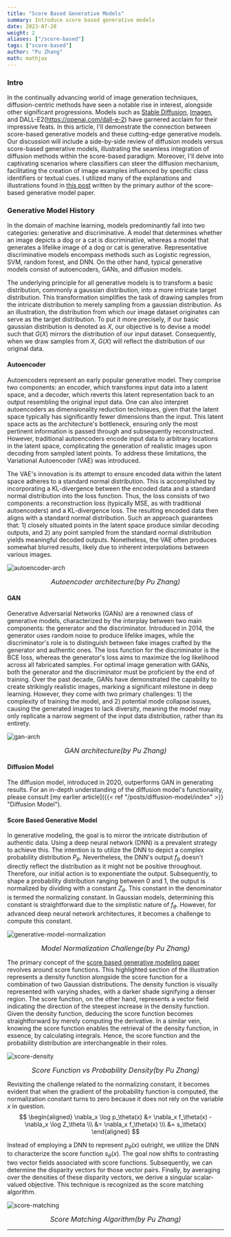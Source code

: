 ```yaml
---
title: "Score Based Generative Models"
summary: Introduce score based generative models
date: 2023-07-28
weight: 2
aliases: ["/score-based"]
tags: ["score-based"]
author: "Pu Zhang"
math: mathjax
---
```


### Intro

In the continually advancing world of image generation techniques, diffusion-centric methods have seen a notable rise in interest, alongside other significant progressions. Models such as [Stable Diffusion](https://stability.ai/blog/stable-diffusion-public-release), [Imagen](https://imagen.research.google/), and DALL-E2(https://openai.com/dall-e-2) have garnered acclaim for their impressive feats. In this article, I'll demonstrate the connection between score-based generative models and these cutting-edge generative models. Our discussion will include a side-by-side review of diffusion models versus score-based generative models, illustrating the seamless integration of diffusion methods within the score-based paradigm. Moreover, I'll delve into captivating scenarios where classifiers can steer the diffusion mechanism, facilitating the creation of image examples influenced by specific class identifiers or textual cues. I utilized many of the explanations and illustrations found in [this post](https://yang-song.net/blog/2021/score/) written by the primary author of the score-based generative model paper.

### Generative Model History

In the domain of machine learning, models predominantly fall into two categories: generative and discriminative. A model that determines whether an image depicts a dog or a cat is discriminative, whereas a model that generates a lifelike image of a dog or cat is generative. Representative discriminative models encompass methods such as Logistic regression, SVM, random forest, and DNN. On the other hand, typical generative models consist of autoencoders, GANs, and diffusion models.

The underlying principle for all generative models is to transform a basic distribution, commonly a gaussian distribution, into a more intricate target distribution. This transformation simplifies the task of drawing samples from the intricate distribution to merely sampling from a gaussian distribution. As an illustration, the distribution from which our image dataset originates can serve as the target distribution. To put it more precisely, if our basic gaussian distribution is denoted as $X$, our objective is to devise a model such that $G(X)$ mirrors the distribution of our input dataset. Consequently, when we draw samples from $X$, $G(X)$ will reflect the distribution of our original data.


#### Autoencoder
Autoencoders represent an early popular generative model. They comprise two components: an encoder, which transforms input data into a latent space, and a decoder, which reverts this latent representation back to an output resembling the original input data. One can also interpret autoencoders as dimensionality reduction techniques, given that the latent space typically has significantly fewer dimensions than the input. This latent space acts as the architecture's bottleneck, ensuring only the most pertinent information is passed through and subsequently reconstructed. However, traditional autoencoders encode input data to arbitrary locations in the latent space, complicating the generation of realistic images upon decoding from sampled latent points. To address these limitations, the Variational Autoencoder (VAE) was introduced.

The VAE's innovation is its attempt to ensure encoded data within the latent space adheres to a standard normal distribution. This is accomplished by incorporating a KL-divergence between the encoded data and a standard normal distribution into the loss function. Thus, the loss consists of two components: a reconstruction loss (typically MSE, as with traditional autoencoders) and a KL-divergence loss. The resulting encoded data then aligns with a standard normal distribution. Such an approach guarantees that: 1) closely situated points in the latent space produce similar decoding outputs, and 2) any point sampled from the standard normal distribution yields meaningful decoded outputs. Nonetheless, the VAE often produces somewhat blurred results, likely due to inherent interpolations between various images.



![autoencoder-arch](images/autoencoder-arch.png)
*<center><font size="3">Autoencoder architecture(by Pu Zhang)</font></center>*


#### GAN
Generative Adversarial Networks (GANs) are a renowned class of generative models, characterized by the interplay between two main components: the generator and the discriminator. Introduced in 2014, the generator uses random noise to produce lifelike images, while the discriminator's role is to distinguish between fake images crafted by the generator and authentic ones. The loss function for the discriminator is the BCE loss, whereas the generator's loss aims to maximize the log likelihood across all fabricated samples. For optimal image generation with GANs, both the generator and the discriminator must be proficient by the end of training. Over the past decade, GANs have demonstrated the capability to create strikingly realistic images, marking a significant milestone in deep learning. However, they come with two primary challenges: 1) the complexity of training the model, and 2) potential mode collapse issues, causing the generated images to lack diversity, meaning the model may only replicate a narrow segment of the input data distribution, rather than its entirety.


![gan-arch](images/gan-arch.png)
*<center><font size="3">GAN architecture(by Pu Zhang)</font></center>*


#### Diffusion Model
The diffusion model, introduced in 2020, outperforms GAN in generating results. For an in-depth understanding of the diffusion model's functionality, please consult [my earlier article]({{< ref "/posts/diffusion-model/index" >}} "Diffusion Model").


#### Score Based Generative Model

In generative modeling, the goal is to mirror the intricate distribution of authentic data. Using a deep neural network (DNN) is a prevalent strategy to achieve this. The intention is to utilize the DNN to depict a complex probability distribution $P_\theta$. Nevertheless, the DNN's output $f_\theta$ doesn't directly reflect the distribution as it might not be positive throughout. Therefore, our initial action is to exponentiate the output. Subsequently, to shape a probability distribution ranging between 0 and 1, the output is normalized by dividing with a constant $Z_\theta$. This constant in the denominator is termed the normalizing constant. In Gaussian models, determining this constant is straightforward due to the simplistic nature of $f_\theta$. However, for advanced deep neural network architectures, it becomes a challenge to compute this constant.


![generative-model-normalization](images/generative-model-normalization.png)
*<center><font size="3">Model Normalization Challenge(by Pu Zhang)</font></center>*


The primary concept of the [score based generative modeling paper](https://arxiv.org/abs/2011.13456) revolves around score functions. This highlighted section of the illustration represents a density function alongside the score function for a combination of two Gaussian distributions. The density function is visually represented with varying shades, with a darker shade signifying a denser region. The score function, on the other hand, represents a vector field indicating the direction of the steepest increase in the density function. Given the density function, deducing the score function becomes straightforward by merely computing the derivative. In a similar vein, knowing the score function enables the retrieval of the density function, in essence, by calculating integrals. Hence, the score function and the probability distribution are interchangeable in their roles.

![score-density](images/score-density.png)
*<center><font size="3">Score Function vs Probability Density(by Pu Zhang)</font></center>*

Revisiting the challenge related to the normalizing constant, it becomes evident that when the gradient of the probability function is computed, the normalization constant turns to zero because it does not rely on the variable $x$ in question.
$$
\begin{aligned}
\nabla_x \log p_\theta(x) &= \nabla_x f_\theta(x) - \nabla_x \log Z_\theta \\\
&= \nabla_x f_\theta(x) \\\
&= s_\theta(x)
\end{aligned}
$$

Instead of employing a DNN to represent $p_\theta(x)$ outright, we utilize the DNN to characterize the score function $s_\theta(x)$. The goal now shifts to contrasting two vector fields associated with score functions. Subsequently, we can determine the disparity vectors for those vector pairs. Finally, by averaging over the densities of these disparity vectors, we derive a singular scalar-valued objective. This technique is recognized as the score matching algorithm.


![score-matching](images/score-matching.png)
*<center><font size="3">Score Matching Algorithm(by Pu Zhang)</font></center>*


---